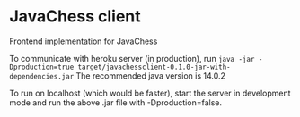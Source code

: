 # JavaChess client
Frontend implementation for JavaChess

To communicate with heroku server (in production), run
`java -jar -Dproduction=true target/javachessclient-0.1.0-jar-with-dependencies.jar`
The recommended java version is 14.0.2

To run on localhost (which would be faster), start the server in development mode
and run the above .jar file with -Dproduction=false.
